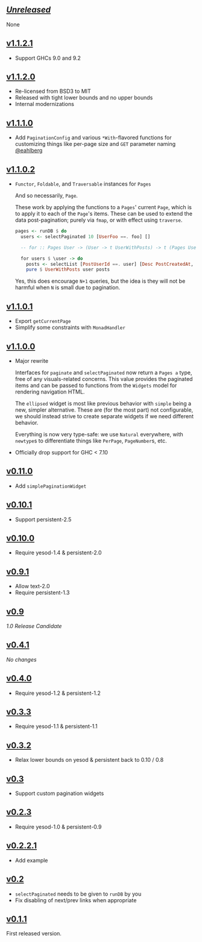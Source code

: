 ## [*Unreleased*](https://github.com/pbrisbin/yesod-paginator/compare/v1.1.2.1...main)

None

## [v1.1.2.1](https://github.com/pbrisbin/yesod-paginator/compare/v1.1.2.0...v1.1.2.1)

- Support GHCs 9.0 and 9.2

## [v1.1.2.0](https://github.com/pbrisbin/yesod-paginator/compare/v1.1.1.0...v1.1.2.0)

- Re-licensed from BSD3 to MIT
- Released with tight lower bounds and no upper bounds
- Internal modernizations

## [v1.1.1.0](https://github.com/pbrisbin/yesod-paginator/compare/v1.1.0.2...v1.1.1.0)

- Add `PaginationConfig` and various `*With`-flavored functions for customizing
  things like per-page size and `GET` parameter naming [@eahlberg](https://github.com/pbrisbin/yesod-paginator/pull/33)

## [v1.1.0.2](https://github.com/pbrisbin/yesod-paginator/compare/v1.1.0.0...v1.1.0.2)

- `Functor`, `Foldable`, and `Traversable` instances for `Pages`

  And so necessarily, `Page`.

  These work by applying the functions to a `Pages`' current `Page`, which is to
  apply it to each of the `Page`'s items. These can be used to extend the data
  post-pagination; purely via `fmap`, or with effect using `traverse`.

  ```hs
  pages <- runDB $ do
    users <- selectPaginated 10 [UserFoo ==. foo] []

    -- for :: Pages User -> (User -> t UserWithPosts) -> t (Pages UserWithPosts)

    for users $ \user -> do
      posts <- selectList [PostUserId ==. user] [Desc PostCreatedAt, LimitTo 5]
      pure $ UserWithPosts user posts
  ```

  Yes, this does encourage `N+1` queries, but the idea is they will not be
  harmful when `N` is small due to pagination.

## [v1.1.0.1](https://github.com/pbrisbin/yesod-paginator/compare/v1.1.0.0...v1.1.0.1)

- Export `getCurrentPage`
- Simplify some constraints with `MonadHandler`

## [v1.1.0.0](https://github.com/pbrisbin/yesod-paginator/compare/v0.11.0...v1.1.0.0)

- Major rewrite

  Interfaces for `paginate` and `selectPaginated` now return a `Pages a` type,
  free of any visuals-related concerns. This value provides the paginated items
  and can be passed to functions from the `Widgets` model for rendering
  navigation HTML.

  The `ellipsed` widget is most like previous behavior with `simple` being a
  new, simpler alternative. These are (for the most part) not configurable, we
  should instead strive to create separate widgets if we need different
  behavior.

  Everything is now very type-safe: we use `Natural` everywhere, with `newtype`s
  to differentiate things like `PerPage`, `PageNumber`s, etc.

- Officially drop support for GHC < 7.10

## [v0.11.0](https://github.com/pbrisbin/yesod-paginator/compare/v0.10.1...v0.11.0)

- Add `simplePaginationWidget`

## [v0.10.1](https://github.com/pbrisbin/yesod-paginator/compare/v0.10.0...v0.10.1)

- Support persistent-2.5

## [v0.10.0](https://github.com/pbrisbin/yesod-paginator/compare/v0.9.1...v0.10.0)

- Require yesod-1.4 & persistent-2.0

## [v0.9.1](https://github.com/pbrisbin/yesod-paginator/compare/v0.9...v0.9.1)

- Allow text-2.0
- Require persistent-1.3

## [v0.9](https://github.com/pbrisbin/yesod-paginator/compare/v0.4.1...v0.9)

*1.0 Release Candidate*

## [v0.4.1](https://github.com/pbrisbin/yesod-paginator/compare/v0.4.0...v0.4.1)

*No changes*

## [v0.4.0](https://github.com/pbrisbin/yesod-paginator/compare/v0.3.3...v0.4.0)

- Require yesod-1.2 & persistent-1.2

## [v0.3.3](https://github.com/pbrisbin/yesod-paginator/compare/v0.3.2...v0.3.3)

- Require yesod-1.1 & persistent-1.1

## [v0.3.2](https://github.com/pbrisbin/yesod-paginator/compare/v0.3...v0.3.2)

- Relax lower bounds on yesod & persistent back to 0.10 / 0.8

## [v0.3](https://github.com/pbrisbin/yesod-paginator/compare/v0.2.3...v0.3)

- Support custom pagination widgets

## [v0.2.3](https://github.com/pbrisbin/yesod-paginator/compare/v0.2.2.1...v0.2.3)

- Require yesod-1.0 & persistent-0.9

## [v0.2.2.1](https://github.com/pbrisbin/yesod-paginator/compare/v0.2...v0.2.2.1)

- Add example

## [v0.2](https://github.com/pbrisbin/yesod-paginator/compare/v0.1.1...v0.2)

- `selectPaginated` needs to be given to `runDB` by you
- Fix disabling of next/prev links when appropriate

## [v0.1.1](https://github.com/pbrisbin/yesod-paginator/tree/v0.1.1)

First released version.
